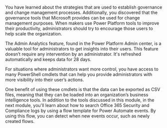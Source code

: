 You have learned about the strategies that are used to establish governance 
and change management processes. Additionally, you discovered that the governance 
tools that Microsoft provides can be used for change management purposes. 
When makers use Power Platform tools to improve their productivity, 
administrators should try to encourage those users to help scale the organization.

The Admin Analytics feature, found in the Power Platform Admin center, is a 
valuable tool for administrators to get insights into their users. This feature 
doesn’t require any intervention by an administrator. It's refreshed automatically 
and keeps data for 28 days.

For situations where administrators want more control, you have access to many 
PowerShell cmdlets that can help you provide administrators with more 
visibility into their user’s actions. 

One benefit of using these cmdlets is that the data can be exported as CSV files, 
meaning that they can be loaded into an organization’s business intelligence 
tools. In addition to the tools discussed in this module, in the next module, you'll learn about how to search Office 365 Security and Compliance logs by using a flow template for Power Automate events. By using this flow, you can detect 
when new events occur, such as newly created flows.

